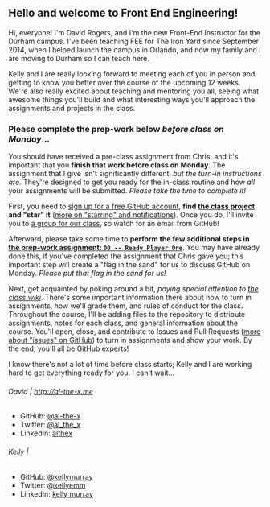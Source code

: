 ## Hello and welcome to Front End Engineering!

Hi, everyone! I'm David Rogers, and I'm the new Front-End Instructor for the Durham campus. I've been teaching FEE for The Iron Yard since September 2014, when I helped launch the campus in Orlando, and now my family and I are moving to Durham so I can teach here.

Kelly and I are really looking forward to meeting each of you in person and getting to know you better over the course of the upcoming 12 weeks. We're also really excited about teaching and mentoring you all, seeing what awesome things you'll build and what interesting ways you'll approach the assignments and projects in the class.

### Please complete the prep-work below _before class on Monday_...

You should have received a pre-class assignment from Chris, and it's important that you **finish that work before class on Monday.** The assignment that I give isn't significantly different, _but the turn-in instructions are._ They're designed to get you ready for the in-class routine and how _all_ your assignments will be submitted. _Please take the time to complete it!_

First, you need to [sign up for a free GitHub account](http://github.com/signup), **find [the class project](https://github.com/TIY-Durham/2015-FALL-FEE) and "star" it** ([more on "starring" and notifications](https://help.github.com/articles/about-stars)). Once you do, I'll invite you to [a group for our class](https://github.com/orgs/TIY-Durham/teams/2015-fall-fee), so watch for an email from GitHub!

Afterward, please take some time to **perform the few additional steps in [the prep-work assignment: `00 -- Ready Player One`](https://github.com/TIY-Durham/2015-FALL-FEE/blob/master/00--Ready-Player-One)**. You may have already done this, if you've completed the assignment that Chris gave you; this important step will create a "flag in the sand" for us to discuss GitHub on Monday. _Please put that flag in the sand for us!_

Next, get acquainted by poking around a bit, _paying special attention to [the class wiki](https://github.com/TIY-Durham/2015-FALL-FEE/wiki)_. There's some important information there about how to turn in assignments, how we'll grade them, and rules of conduct for the class. Throughout the course, I'll be adding files to the repository to distribute assignments, notes for each class, and general information about the course. You'll open, close, and contribute to Issues and Pull Requests ([more about "issues" on GitHub](https://help.github.com/articles/about-issues)) to turn in assignments and show your work.  By the end, you'll all be GitHub experts!

I know there's not a lot of time before class starts; Kelly and I are working hard to get everything ready for you. I can't wait...

###### David | http://al-the-x.me

* GitHub: [@al-the-x](https://github.com/al-the-x)
* Twitter: [@al_the_x](https://twitter.com/al_the_x)
* LinkedIn: [althex](https://linkedin.com/in/althex)

###### Kelly | 

* GitHub: [@kellymurray](https://github.com/kellymurray)
* Twitter: [@kellyemm](https://twitter.com/kellyemm)
* LinkedIn: [kelly murray](https://www.linkedin.com/pub/kelly-murray/96/538/83b)
